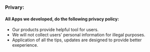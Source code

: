 ### Privary:
#### All Apps we developed, do the following privacy policy:

- Our products provide helpful tool for users.
- We will not collect users' personal information for illegal purposes.
- Application of all the tips, updates are designed to provide better exeperience.
        

<!-- ### 音转-Mac/Win（百度网盘）

#### 下载地址：
- [下载/更新地址]( https://pan.baidu.com/s/1jTd2fQn-BYXvRZ-tWvy0zw)
- 密码: t9ni

#### 15天试用激活码：
<g>frIni36K9pymaf0f575rSKm5PhuFwq4td4Gz04HR15FOnxdCiZUG8e38171849a0

### 微信公众号：生长之树
![](https://jasonmin.github.io/newsky/assets/qrcode_for.jpg) -->



<head>
    <link rel="stylesheet" type="text/css" href="../../style/style.css">
</head>
